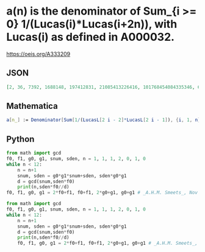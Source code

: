 # a\(n\) is the denominator of Sum\_\{i \>\= 0\} 1/\(Lucas\(i\)\*Lucas\(i\+2n\)\), with Lucas\(i\) as defined in A000032\.
https://oeis.org/A333209
## JSON
```JSON
[2, 36, 7392, 1688148, 197412831, 21085413226416, 101768454084335346, 60343478516053297339236, 73240105330540144095414793632, 1956470757376233684880813258936380492, 32802418997525523144166495047229414174839, 202042966989952174292936124782341088713724476716231]
```
## Mathematica
```Mathematica
a[n_] := Denominator[Sum[1/(LucasL[2 i - 2]*LucasL[2 i - 1]), {i, 1, n}]/Fibonacci[2 n]]; Array[a, 12] (* _Amiram Eldar_, Mar 11 2020 *)
```
## Python
```Python
from math import gcd
f0, f1, g0, g1, snum, sden, n = 1, 1, 1, 2, 0, 1, 0
while n < 12:
    n = n+1
    snum, sden = g0*g1*snum+sden, sden*g0*g1
    d = gcd(snum,sden*f0)
    print(n,sden*f0//d)
f0, f1, g0, g1 = 2*f0+f1, f0+f1, 2*g0+g1, g0+g1 # _A.H.M. Smeets_, Nov 30 2020
```
```Python
from math import gcd
f0, f1, g0, g1, snum, sden, n = 1, 1, 1, 2, 0, 1, 0
while n < 12:
    n = n+1
    snum, sden = g0*g1*snum+sden, sden*g0*g1
    d = gcd(snum,sden*f0)
    print(n,sden*f0//d)
    f0, f1, g0, g1 = 2*f0+f1, f0+f1, 2*g0+g1, g0+g1 # _A.H.M. Smeets_, Nov 30 2020
```
